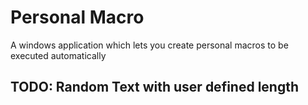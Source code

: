 # Personal Macro
A windows application which lets you create personal macros to be executed automatically

## TODO: Random Text with user defined length
